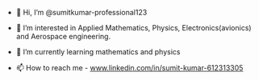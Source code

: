 - 👋 Hi, I’m @sumitkumar-professional123
- 👀 I’m interested in Applied Mathematics, Physics, Electronics(avionics) and Aerospace engineering. 
- 🌱 I’m currently learning mathematics and physics

- 📫 How to reach me - www.linkedin.com/in/sumit-kumar-612313305

<!---
sumitkumar-professional123/sumitkumar-professional123 is a ✨ special ✨ repository because its `README.md` (this file) appears on your GitHub profile.
You can click the Preview link to take a look at your changes.
--->
